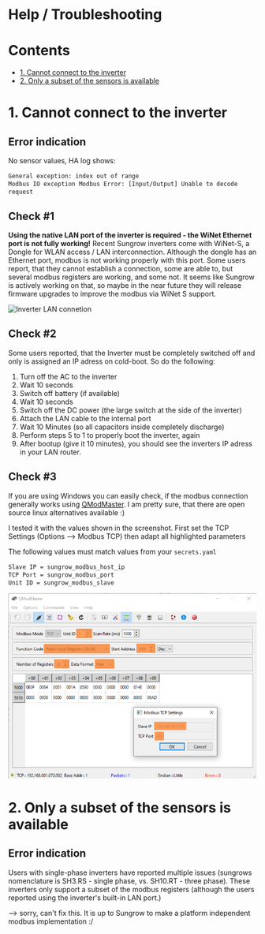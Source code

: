 # Help / Troubleshooting

# Contents
- [1. Cannot connect to the inverter](#1-cannot-connect-to-the-inverter)
- [2. Only a subset of the sensors is available](#2-only-a-subset-of-the-sensors-is-available)


# 1. Cannot connect to the inverter

## Error indication

No sensor values, HA log shows:
```
General exception: index out of range
Modbus IO exception Modbus Error: [Input/Output] Unable to decode request
```

## Check #1

**Using the native LAN port of the inverter is required - the WiNet Ethernet port is not fully working!**
Recent Sungrow inverters come with WiNet-S, a Dongle for WLAN access / LAN interconnection. Although the dongle has an Ethernet port, modbus is not working properly with this port. Some users report, that they cannot establish a connection, some are able to, but several modbus registers are working, and some not. It seems like Sungrow is actively working on that, so maybe in the near future they will release firmware upgrades to improve the modbus via WiNet S support. 

![Inverter LAN connetion](images/Inverter_LAN_ports.drawio.svg)

## Check #2


Some users reported, that the Inverter must be completely switched off and only is assigned an IP adress on cold-boot. So do the following: 

1. Turn off the AC to the inverter
2. Wait 10 seconds
3. Switch off battery (if available)
4. Wait 10 seconds
5. Switch off the DC power (the large switch at the side of the inverter)
6. Attach the LAN cable to the internal port
7. Wait 10 Minutes (so all capacitors inside completely discharge)
8. Perform steps 5 to 1 to properly boot the inverter, again
10. After bootup (give it 10 minutes), you should see the inverters IP adress in your LAN router.

## Check #3

If you are using Windows you can easily check, if the modbus connection generally works using [QModMaster](https://sourceforge.net/projects/qmodmaster/). I am pretty sure, that there are open source linux alternatives available :)

I tested it with the values shown in the screenshot. First set the TCP Settings (Options --> Modbus TCP) then adapt all highlighted parameters

The following values must match values from your `secrets.yaml`
```
Slave IP = sungrow_modbus_host_ip
TCP Port = sungrow_modbus_port
Unit ID = sungrow_modbus_slave
```

![QModMaster setting ](/doc/images/QModMaster.png)


# 2. Only a subset of the sensors is available

## Error indication

Users with single-phase inverters have reported multiple issues (sungrows nomenclature is SH3.RS - single phase, vs. SH10.RT - three phase). These inverters only support a subset of the modbus registers (although the users reported using the inverter's built-in LAN port.)

--> sorry, can't fix this. It is up to Sungrow to make a platform independent modbus implementation :/ 


